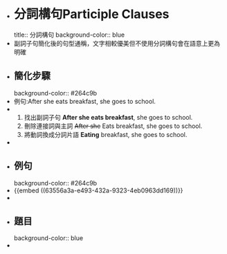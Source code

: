 - # 分詞構句Participle Clauses
  title:: 分詞構句
  background-color:: blue
- 副詞子句簡化後的句型通稱，文字相較優美但不使用分詞構句會在語意上更為明確
- ## 簡化步驟
  background-color:: #264c9b
- 例句:After she eats breakfast, she goes to school.
- 1. 找出副詞子句
      **After she eats breakfast**, she goes to school.
  2. 刪除連接詞與主詞
      ~~After she~~ Eats breakfast, she goes to school.
  3. 將動詞換成分詞片語
      **Eating** breakfast, she goes to school.
-
- ## 例句
  background-color:: #264c9b
- {{embed ((63556a3a-e493-432a-9323-4eb0963dd169))}}
-
- ## 題目
  background-color:: blue
-